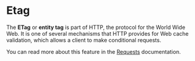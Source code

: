 # Etag

The **ETag** or **entity tag** is part of HTTP, the protocol for the World Wide Web. It is one of several mechanisms that HTTP provides for Web cache validation, which allows a client to make conditional requests.

You can read more about this feature in the [Requests](https://apiato.io/docs/components/main-components/requests#etag) documentation.
